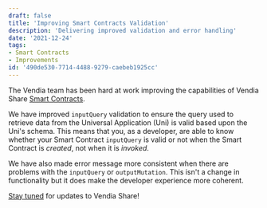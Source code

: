 ```yaml
---
draft: false
title: 'Improving Smart Contracts Validation'
description: 'Delivering improved validation and error handling'
date: '2021-12-24'
tags:
- Smart Contracts
- Improvements
id: '490de530-7714-4488-9279-caebeb1925cc'
---
```


The Vendia team has been hard at work improving the capabilities of Vendia Share [Smart Contracts](https://www.vendia.com/docs/share/smart-contracts).

We have improved `inputQuery` validation to ensure the query used to retrieve data from the Universal Application (Uni) is valid based upon the Uni's schema. This means that you, as a developer, are able to know whether your Smart Contract `inputQuery` is valid or not when the Smart Contract is _created_, not when it is _invoked_.

We have also made error message more consistent when there are problems with the `inputQuery` or `outputMutation`. This isn't a change in functionality but it does make the developer experience more coherent.

[Stay tuned](https://www.vendia.com/releases) for updates to Vendia Share!
